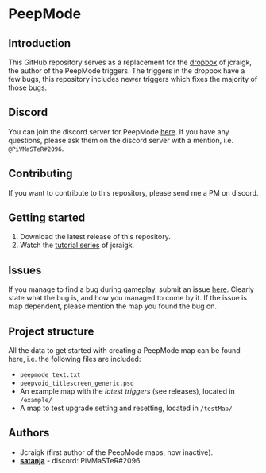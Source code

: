 # PeepMode
## Introduction
This GitHub repository serves as a replacement for the [dropbox](https://www.dropbox.com/sh/e1dx04lwdewngjp/AADw2ajP6x9YxOVt51MpbRTHa?dl=0) of jcraigk, the author of the PeepMode triggers. The triggers in the dropbox have a few bugs, this repository includes newer triggers which fixes the majority of those bugs. 

## Discord
You can join the discord server for PeepMode [here](https://discord.gg/5vs2aps). If you have any questions, please ask them on the discord server with a mention, i.e. `@PiVMaSTeR#2096`. 

## Contributing
If you want to contribute to this repository, please send me a PM on discord.


## Getting started
1.  Download the latest release of this repository.
2.  Watch the [tutorial series](https://www.youtube.com/playlist?list=PLDzri0UohfhqrfjMbGMNBRW05lhK0H12u) of jcraigk.

## Issues
If you manage to find a bug during gameplay, submit an issue [here](https://github.com/satanja/PeepMode/issues). Clearly state what the bug is, and how you managed to come by it. If the issue is map dependent, please mention the map you found the bug on. 


## Project structure
All the data to get started with creating a PeepMode map can be found here, i.e. the following files are included:

* `peepmode_text.txt` 
* `peepvoid_titlescreen_generic.psd`
* An example map with the _latest triggers_ (see releases), located in `/example/`
* A map to test upgrade setting and resetting, located in `/testMap/` 


## Authors
* Jcraigk (first author of the PeepMode maps, now inactive).
* **[satanja](https://github.com/satanja)** - discord: PiVMaSTeR#2096


